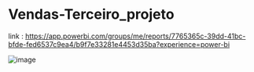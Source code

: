 # Vendas-Terceiro_projeto

link : https://app.powerbi.com/groups/me/reports/7765365c-39dd-41bc-bfde-fed6537c9ea4/b9f7e33281e4453d35ba?experience=power-bi

![image](https://github.com/user-attachments/assets/f48a8081-e086-45ab-8d12-7d5f341b6c35)
